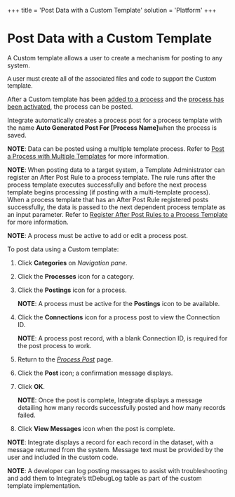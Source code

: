+++
title = 'Post Data with a Custom Template'
solution = 'Platform'
+++

# Post Data with a Custom Template

A Custom template allows a user to create a mechanism for posting to any
system.

<span style="font-family: Arial, sans-serif;">A user must create all of
the associated files and code to support the Custom template.</span>

After a Custom template has been [added to a
process](Add_the_Custom_Template_to_a_Process) and the [process has
been activated](Activate_the_Process_Custom_Template), the process
can be posted.

Integrate automatically creates a process post for a process template
with the name **Auto Generated Post For \[Process Name\]**<span>when the
process is saved.</span>

**NOTE**: Data can be posted using a multiple template process. Refer to
[Post a Process with Multiple
Templates](Post_a_Process_with_Multiple_Templates) for more
information.

**NOTE**: When posting data to a target system, a Template Administrator
can register an After Post Rule to a process template. The rule runs
after the process template executes successfully and before the next
process template begins processing (if posting with a multi-template
process). When a process template that has an After Post Rule registered
posts successfully, the data is passed to the next dependent process
template as an input parameter. Refer to [Register After Post Rules to a
Process
Template](Register_After_Post_Rules_to_a_Process_Template_Overview)
for more information.

<span style="font-weight: bold;">NOTE</span>: A process must be active
to add or edit a process post.

To post data using a Custom template:

1.  Click **Categories** on *Navigation pane*.

2.  Click the **Processes** icon for a category.

3.  Click the **Postings** icon for a process.
    
    <span style="font-weight: bold;">NOTE</span>: A process must be
    active for the **Postings** icon to be available.

4.  Click the <span style="font-weight: bold;">Connections</span> icon
    for a process post to view the Connection ID.
    
    <span style="font-weight: bold;">NOTE</span>: A process post record,
    with a blank Connection ID, is required for the post process to
    work.

5.  Return to the <span style="font-style: italic;">[Process
    Post](../Page_Desc/Process_Post_H)</span> page.

6.  Click the **Post** icon; a confirmation message displays.

7.  Click **OK**.
    
    <span style="font-weight: bold;">NOTE</span>: Once the post is
    complete, Integrate displays a message detailing how many records
    successfully posted and how many records failed.

8.  Click **View Messages** icon when the post is complete.

**NOTE**: Integrate displays a record for each record in the dataset,
with a message returned from the system. Message text must be provided
by the user and included in the custom code.

<span style="font-weight: bold;">NOTE</span>: A developer can log
posting messages to assist with troubleshooting and add them to
Integrate’s ttDebugLog table as part of the custom template
implementation.
